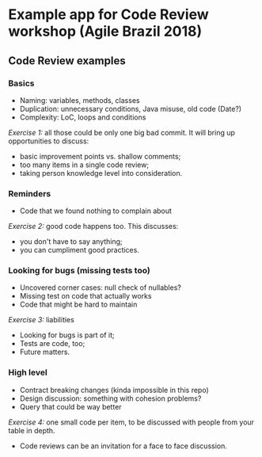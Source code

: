 Example app for Code Review workshop (Agile Brazil 2018)
========================================================

## Code Review examples

### Basics

* Naming: variables, methods, classes
* Duplication: unnecessary conditions, Java misuse, old code (Date?)
* Complexity: LoC, loops and conditions

*Exercise 1:* all those could be only one big bad commit. It will bring up opportunities to discuss:
  - basic improvement points vs. shallow comments;
  - too many items in a single code review;
  - taking person knowledge level into consideration.

### Reminders

* Code that we found nothing to complain about

*Exercise 2:* good code happens too. This discusses:
  - you don't have to say anything;
  - you can cumpliment good practices.

### Looking for bugs (missing tests too)

* Uncovered corner cases: null check of nullables?
* Missing test on code that actually works
* Code that might be hard to maintain

*Exercise 3:* liabilities
  - Looking for bugs is part of it;
  - Tests are code, too;
  - Future matters.

### High level

* Contract breaking changes (kinda impossible in this repo)
* Design discussion: something with cohesion problems?
* Query that could be way better

*Exercise 4:* one small code per item, to be discussed with people from your table in depth.
  - Code reviews can be an invitation for a face to face discussion.